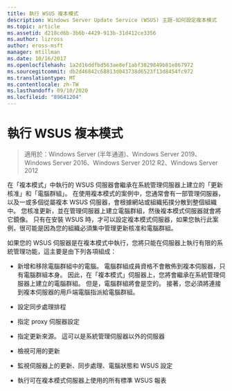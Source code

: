 ```yaml
---
title: 執行 WSUS 複本模式
description: Windows Server Update Service (WSUS) 主題-如何設定複本模式
ms.topic: article
ms.assetid: d218cd6b-3b6b-4429-913b-31d412ce3356
ms.author: lizross
author: eross-msft
manager: mtillman
ms.date: 10/16/2017
ms.openlocfilehash: 1a2d16ddfbd563ae8ef1abf3829849b81e867972
ms.sourcegitcommit: db2d46842c68813d043738d6523f13d8454fc972
ms.translationtype: MT
ms.contentlocale: zh-TW
ms.lasthandoff: 09/10/2020
ms.locfileid: "89641204"
---
```

# <a name="running-wsus-replica-mode"></a>執行 WSUS 複本模式

>適用於：Windows Server (半年通道)、Windows Server 2019、Windows Server 2016、Windows Server 2012 R2、Windows Server 2012

在「複本模式」中執行的 WSUS 伺服器會繼承在系統管理伺服器上建立的「更新核准」和「電腦群組」。 在使用複本模式的案例中，您通常會有一部管理伺服器，以及一或多個從屬複本 WSUS 伺服器，會根據網站或組織拓撲分散到整個組織中。 您核准更新，並在管理伺服器上建立電腦群組，然後複本模式伺服器就會將它鏡像。 只有在安裝 WSUS 時，才可以設定複本模式伺服器，如果您執行此案例，很可能是因為您的組織必須集中管理更新核准和電腦群組。

如果您的 WSUS 伺服器是在複本模式中執行，您將只能在伺服器上執行有限的系統管理功能，這主要是由下列各項組成：

-   新增和移除電腦群組中的電腦。 電腦群組成員資格不會散佈到複本伺服器，只有電腦群組本身。 因此，在「複本模式」伺服器上，您將會繼承在系統管理伺服器上建立的電腦群組。 但是，電腦群組將會是空的。 接著，您必須將連接到複本伺服器的用戶端電腦指派給電腦群組。

-   設定同步處理排程

-   指定 proxy 伺服器設定

-   指定更新來源。 這可以是系統管理伺服器以外的伺服器

-   檢視可用的更新

-   監視伺服器上的更新、同步處理、電腦狀態和 WSUS 設定

-   執行可在複本模式伺服器上使用的所有標準 WSUS 報表



